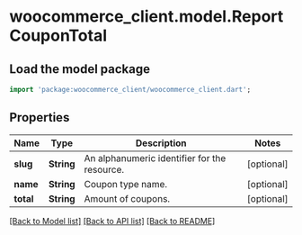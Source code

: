 # woocommerce_client.model.ReportCouponTotal

## Load the model package
```dart
import 'package:woocommerce_client/woocommerce_client.dart';
```

## Properties
Name | Type | Description | Notes
------------ | ------------- | ------------- | -------------
**slug** | **String** | An alphanumeric identifier for the resource. | [optional] 
**name** | **String** | Coupon type name. | [optional] 
**total** | **String** | Amount of coupons. | [optional] 

[[Back to Model list]](../README.md#documentation-for-models) [[Back to API list]](../README.md#documentation-for-api-endpoints) [[Back to README]](../README.md)


